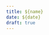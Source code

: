```yaml
---
title: ${name}
date: ${date}
draft: true
---
```

[comment]: <> (This is a content, you can begin write)